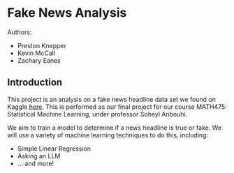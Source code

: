 # Fake News Analysis

Authors:

- Preston Knepper
- Kevin McCall
- Zachary Eanes

## Introduction

This project is an analysis on a fake news headline data set we found on Kaggle [here](https://www.kaggle.com/datasets/saurabhshahane/fake-news-classification). This is performed as our final project for our course MATH475: Statistical Machine Learning, under professor Soheyl Anbouhi.

We aim to train a model to determine if a news headline is true or fake. We will use a variety of machine learning techniques to do this, including:

- Simple Linear Regression
- Asking an LLM
- ... and more!
